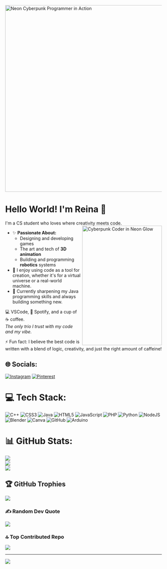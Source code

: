 
<img width="1536" height="600" alt="Neon Cyberpunk Programmer in Action" src="https://github.com/user-attachments/assets/af8b551b-e771-405c-8f8f-8a8fe3198439" />



# Hello World! I'm Reina 👾

I'm a CS student who loves where creativity meets code. <img width="256" height="384" alt="Cyberpunk Coder in Neon Glow" 
src="https://github.com/user-attachments/assets/89fda87a-07a7-40a3-90dd-aec16a949d0b" align="right"/>

- ✨ **Passionate About:** 
  - Designing and developing games
  - The art and tech of **3D animation**                                                                            
  - Building and programming **robotics** systems
- 🔧 I enjoy using code as a tool for creation, whether it's for a virtual universe or a real-world machine.
- 🌱 Currently sharpening my Java programming skills and always building something new.


💻 VSCode, 🎵 Spotify, and a cup of ☕ coffee.  
*The only trio I trust with my code and my vibe.*

⚡ Fun fact: I believe the best code is written with a blend of logic, creativity, and just the right amount of caffeine!


## 🌐 Socials:
[![Instagram](https://img.shields.io/badge/Instagram-%23E4405F.svg?logo=Instagram&logoColor=white)](https://instagram.com/reinasherry_) [![Pinterest](https://img.shields.io/badge/Pinterest-%23E60023.svg?logo=Pinterest&logoColor=white)](https://pinterest.com/reinasheri_) 

# 💻 Tech Stack:
![C++](https://img.shields.io/badge/c++-%2300599C.svg?style=for-the-badge&logo=c%2B%2B&logoColor=white) ![CSS3](https://img.shields.io/badge/css3-%231572B6.svg?style=for-the-badge&logo=css3&logoColor=white) ![Java](https://img.shields.io/badge/java-%23ED8B00.svg?style=for-the-badge&logo=openjdk&logoColor=white) ![HTML5](https://img.shields.io/badge/html5-%23E34F26.svg?style=for-the-badge&logo=html5&logoColor=white) ![JavaScript](https://img.shields.io/badge/javascript-%23323330.svg?style=for-the-badge&logo=javascript&logoColor=%23F7DF1E) ![PHP](https://img.shields.io/badge/php-%23777BB4.svg?style=for-the-badge&logo=php&logoColor=white) ![Python](https://img.shields.io/badge/python-3670A0?style=for-the-badge&logo=python&logoColor=ffdd54) ![NodeJS](https://img.shields.io/badge/node.js-6DA55F?style=for-the-badge&logo=node.js&logoColor=white) ![Blender](https://img.shields.io/badge/blender-%23F5792A.svg?style=for-the-badge&logo=blender&logoColor=white) ![Canva](https://img.shields.io/badge/Canva-%2300C4CC.svg?style=for-the-badge&logo=Canva&logoColor=white) ![GitHub](https://img.shields.io/badge/github-%23121011.svg?style=for-the-badge&logo=github&logoColor=white) ![Arduino](https://img.shields.io/badge/-Arduino-00979D?style=for-the-badge&logo=Arduino&logoColor=white)
# 📊 GitHub Stats:
![](https://github-readme-stats.vercel.app/api?username=reinasherry&theme=dark&hide_border=false&include_all_commits=false&count_private=false)<br/>
![](https://nirzak-streak-stats.vercel.app/?user=reinasherry&theme=dark&hide_border=false)<br/>
![](https://github-readme-stats.vercel.app/api/top-langs/?username=reinasherry&theme=dark&hide_border=false&include_all_commits=false&count_private=false&layout=compact)

## 🏆 GitHub Trophies
![](https://github-profile-trophy.vercel.app/?username=reinasherry&theme=radical&no-frame=false&no-bg=false&margin-w=4)

### ✍️ Random Dev Quote
![](https://quotes-github-readme.vercel.app/api?type=horizontal&theme=radical)



### 🔝 Top Contributed Repo
![](https://github-contributor-stats.vercel.app/api?username=reinasherry&limit=5&theme=dark&combine_all_yearly_contributions=true)

---
[![](https://visitcount.itsvg.in/api?id=reinasherry&icon=0&color=0)](https://visitcount.itsvg.in)



<!-- Proudly created with GPRM ( https://gprm.itsvg.in ) -->
